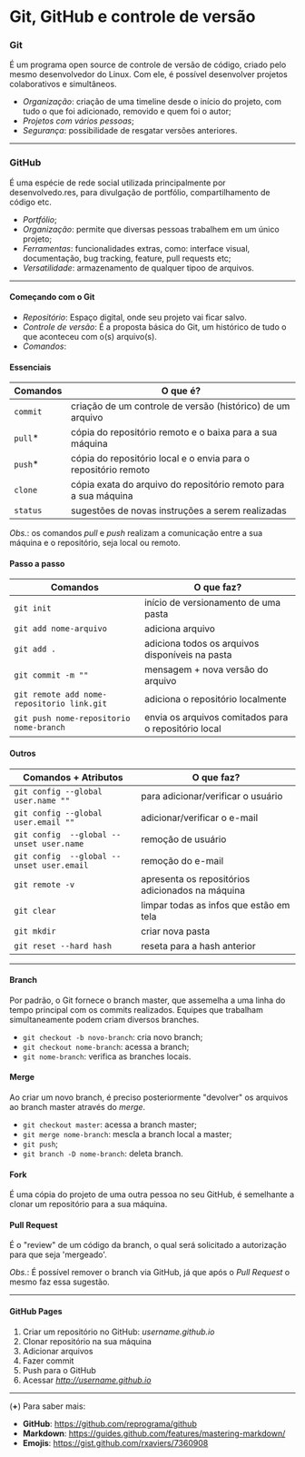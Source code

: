 # Git, GitHub e controle de versão

### Git
É um programa open source de controle de versão de código, criado pelo mesmo desenvolvedor do Linux. Com ele, é possível desenvolver projetos colaborativos e simultâneos.
* _Organização_: criação de uma timeline desde o início do projeto, com tudo o que foi adicionado, removido e quem foi o autor;
* _Projetos com vários pessoas_;
* _Segurança_: possibilidade de resgatar versões anteriores.
    
-----
### GitHub
É uma espécie de rede social utilizada principalmente por desenvolvedo.res, para divulgação de portfólio, compartilhamento de código etc.

* _Portfólio_;
* _Organização_: permite que diversas pessoas trabalhem em um único projeto;
* _Ferramentas_: funcionalidades extras, como: interface visual, documentação, bug tracking, feature, pull requests etc; 
* _Versatilidade_: armazenamento de qualquer tipoo de arquivos.

-----
#### Começando com o Git
* _Repositório_: Espaço digital, onde seu projeto vai ficar salvo. 
* _Controle de versão_: É a proposta básica do Git, um histórico de tudo o que aconteceu com o(s) arquivo(s). 
* _Comandos_:

#### Essenciais
Comandos | O que é?
--- | ---
``commit`` | criação de um controle de versão (histórico) de um arquivo
``pull``* | cópia do repositório remoto e o baixa para a sua máquina
``push``* | cópia do repositório local e o envia para o repositório remoto
``clone`` | cópia exata do arquivo do repositório remoto para a sua máquina
``status`` | sugestões de novas instruções a serem realizadas 

*Obs.*: os comandos *pull* e *push* realizam a comunicação entre a sua máquina e o repositório, seja local ou remoto.

#### Passo a passo 
Comandos | O que faz?
--- | ---
``git init`` | início de versionamento de uma pasta
``git add nome-arquivo`` | adiciona arquivo
``git add .`` | adiciona todos os arquivos disponíveis na pasta
``git commit -m ""`` | mensagem + nova versão do arquivo 
``git remote add nome-repositorio link.git`` | adiciona o repositório localmente
``git push nome-repositorio nome-branch`` | envia os arquivos comitados para o repositório local

#### Outros
Comandos + Atributos | O que faz?
--- | ---
``git config --global user.name ""`` | para adicionar/verificar o usuário  
``git config --global user.email ""`` | adicionar/verificar o e-mail
``git config  --global --unset user.name`` | remoção de usuário
``git config  --global --unset user.email`` | remoção do e-mail
``git remote -v`` | apresenta os repositórios adicionados na máquina
``git clear`` | limpar todas as infos que estão em tela
``git mkdir`` | criar nova pasta
``git reset --hard hash`` | reseta para a hash anterior

-----
#### Branch
Por padrão, o Git fornece o branch master, que assemelha a uma linha do tempo principal com os commits realizados. Equipes que trabalham simultaneamente podem criam diversos branches.
* ``git checkout -b novo-branch``: cria novo branch;
* ``git checkout nome-branch``: acessa a branch;
* ``git nome-branch``: verifica as branches locais.

#### Merge
Ao criar um novo branch, é preciso posteriormente "devolver" os arquivos ao branch master através do *merge*.
* ``git checkout master``: acessa a branch master;
* ``git merge nome-branch``: mescla a branch local a master;
* ``git push``;
* ``git branch -D nome-branch``: deleta branch.

#### Fork
É uma cópia do projeto de uma outra pessoa no seu GitHub, é semelhante a clonar um repositório para a sua máquina.

#### Pull Request 
É o "review" de um código da branch, o qual será solicitado a autorização para que seja 'mergeado'.

*Obs.*: É possível remover o branch via GitHub, já que após o _Pull Request_ o mesmo faz essa sugestão.

-----
#### GitHub Pages

1. Criar um repositório no GitHub: _username.github.io_
1. Clonar repositório na sua máquina
1. Adicionar arquivos
1. Fazer commit
1. Push para o GitHub
1. Acessar _http://username.github.io_



---
(**+**) Para saber mais:
- **GitHub**: https://github.com/reprograma/github
- **Markdown**: https://guides.github.com/features/mastering-markdown/
- **Emojis**: https://gist.github.com/rxaviers/7360908 